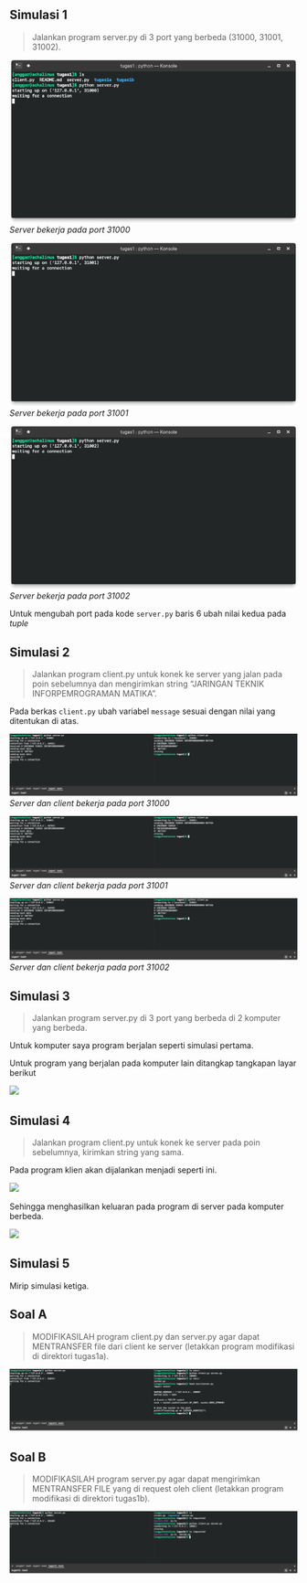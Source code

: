 ## Simulasi 1

> Jalankan program server.py di 3 port yang berbeda (31000, 31001, 31002).

![](./img/ss_01_01.png)
*Server bekerja pada port 31000*

![](./img/ss_01_02.png)
*Server bekerja pada port 31001*

![](./img/ss_01_03.png)
*Server bekerja pada port 31002*

Untuk mengubah port pada kode `server.py` baris 6 ubah nilai kedua pada *tuple*

## Simulasi 2

> Jalankan program client.py untuk konek ke server yang jalan pada poin sebelumnya dan mengirimkan string “JARINGAN TEKNIK INFORPEMROGRAMAN MATIKA”.

Pada berkas `client.py` ubah variabel `message` sesuai dengan nilai yang ditentukan di atas.

![](./img/ss_02_01.png)
*Server dan client bekerja pada port 31000*

![](./img/ss_02_02.png)
*Server dan client bekerja pada port 31001*

![](./img/ss_02_03.png)
*Server dan client bekerja pada port 31002*

## Simulasi 3

> Jalankan program server.py di 3 port yang berbeda di 2 komputer yang berbeda.

Untuk komputer saya program berjalan seperti simulasi pertama.

Untuk program yang berjalan pada komputer lain ditangkap tangkapan layar berikut

![](./img_ss_04_03.png)

## Simulasi 4

> Jalankan program client.py untuk konek ke server pada poin sebelumnya, kirimkan string yang sama.


Pada program klien akan dijalankan menjadi seperti ini.

![](./img_ss_04_01.png)

Sehingga menghasilkan keluaran pada program di server pada komputer berbeda.

![](./img_ss_04_04.png)


## Simulasi 5

Mirip simulasi ketiga.

## Soal A

> MODIFIKASILAH program client.py dan server.py agar dapat MENTRANSFER file dari client ke server (letakkan program modifikasi di direktori tugas1a).


![](./img/ss_a_01.png)

## Soal B

> MODIFIKASILAH program server.py agar dapat mengirimkan MENTRANSFER FILE yang di request oleh client (letakkan program modifikasi di direktori tugas1b).

![](./img/ss_b_01.png)

